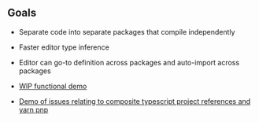 
## Goals

* Separate code into separate packages that compile independently
* Faster editor type inference
* Editor can go-to definition across packages and auto-import across packages


* [WIP functional demo](./funtional)
* [Demo of issues relating to composite typescript project references and yarn pnp](./yarn-pnp)
